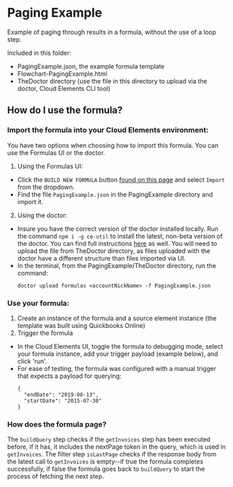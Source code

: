 # Paging Example
Example of paging through results in a formula, without the use of a loop step.

Included in this folder:
- PagingExample.json, the example formula template
- Flowchart-PagingExample.html
- TheDoctor directory (use the file in this directory to upload via the doctor, Cloud Elements CLI tool)

## How do I use the formula?
### Import the formula into your Cloud Elements environment:
You have two options when choosing how to import this formula. You can use the Formulas UI or the doctor.
1. Using the Formulas UI:
  * Click the `BUILD NEW FORMULA` button [found on this page](https://my-staging.cloudelements.io/formulas) and select `Import` from the dropdown.
  * Find the file `PagingExample.json` in the PagingExample directory and import it.
2. Using the doctor:
  * Insure you have the correct version of the doctor installed locally. Run the command `npm i -g ce-util` to install the latest, non-beta version of the doctor. You can find full instructions [here](https://www.npmjs.com/package/ce-util) as well. You will need to upload the file from TheDoctor directory, as files uploaded with the doctor have a different structure than files imported via UI.
  * In the terminal, from the PagingExample/TheDoctor directory, run the command:
    ```
    doctor upload formulas <accountNickName> -f PagingExample.json
    ```
 
### Use your formula:
1. Create an instance of the formula and a source element instance (the template was built using Quickbooks Online)
2. Trigger the formula
  * In the Cloud Elements UI, toggle the formula to debugging mode, select your formula instance, add your trigger payload (example below), and click 'run'.
  * For ease of testing, the formula was configured with a manual trigger that expects a payload for querying:
    ```
    {
      "endDate": "2019-08-13",
      "startDate": "2015-07-30"
    }
    ```

### How does the formula page?
The `buildQuery` step checks if the `getInvoices` step has been executed before, if it has, it includes the nextPage token in the query, which is used in `getInvoices`.  The filter step `isLastPage` checks if the response body from the latest call to `getInvoices` is empty--if true the formula completes successfully, if false the formula goes back to `buildQuery` to start the process of fetching the next step.